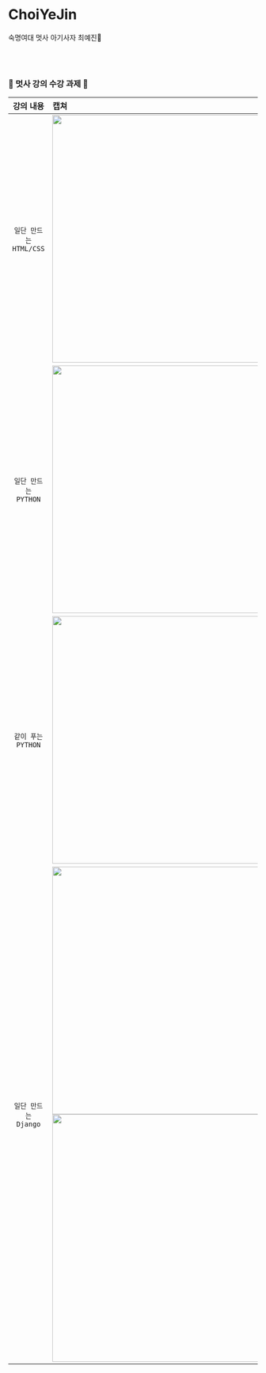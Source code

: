 # ChoiYeJin
숙명여대 멋사 아기사자 최예진🦁

<br><br>
### 🦁 멋사 강의 수강 과제 🦁

| 강의 내용 | 캡쳐 | 
|:------:|:------|
|`일단 만드는 HTML/CSS`|<img width="500" src="https://user-images.githubusercontent.com/98384956/175445989-cd0f8061-3df6-40c0-96e0-53ec04434253.jpg">| 
|`일단 만드는 PYTHON`|<img width="500" src="https://user-images.githubusercontent.com/98384956/175446050-5e71931b-964f-4e40-a588-f7cf450f213d.jpg">| 
|`같이 푸는 PYTHON`|<img width="500" src="https://user-images.githubusercontent.com/98384956/175446085-827ea03b-9259-440b-a1d3-db7c323ad9f5.jpg">| 
|`일단 만드는 Django`|<img width="500" src="https://user-images.githubusercontent.com/98384956/175446129-03ebd43c-137a-4f3c-97d3-1c2403b02b19.jpg"><br><img width="500" src="https://user-images.githubusercontent.com/98384956/176999684-61a256fe-4d3a-4b76-8e08-78e33fe4ff50.jpg">| 
